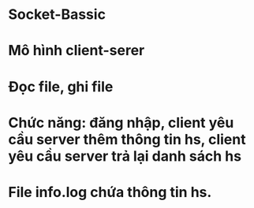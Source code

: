 # Socket-Bassic
# Mô hình client-serer
# Đọc file, ghi file
# Chức năng: đăng nhập, client yêu cầu server thêm thông tin hs, client yêu cầu server trả lại danh sách hs
# File info.log chứa thông tin hs.
